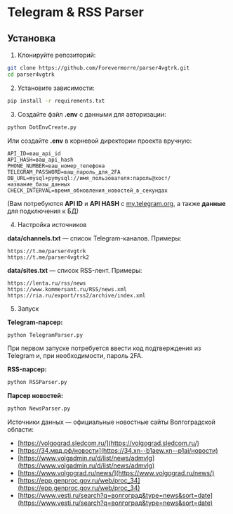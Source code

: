 # Telegram & RSS Parser
## Установка

1. Клонируйте репозиторий:

```bash
git clone https://github.com/Forevermorre/parser4vgtrk.git
cd parser4vgtrk
```

2. Установите зависимости:
```bash
pip install -r requirements.txt
```

3. Создайте файл **.env** с данными для авторизации:
```bash
python DotEnvCreate.py
```
Или создайте **.env** в корневой директории проекта вручную:
```
API_ID=ваш_api_id
API_HASH=ваш_api_hash
PHONE_NUMBER=ваш_номер_телефона
TELEGRAM_PASSWORD=ваш_пароль_для_2FA
DB_URL=mysql+pymysql://имя_пользователя:пароль@хост/название_базы_данных
CHECK_INTERVAL=время_обновления_новостей_в_секундах
```
(Вам потребуются **API ID** и **API HASH** с [my.telegram.org](https://my.telegram.org/), а также **данные** для подключения к БД)

4. Настройка источников

**data/channels.txt** — список Telegram-каналов. Примеры:
```
https://t.me/parser4vgtrk
https://t.me/parser4vgtrk2
```
**data/sites.txt** — список RSS-лент. Примеры:
```
https://lenta.ru/rss/news
https://www.kommersant.ru/RSS/news.xml
https://ria.ru/export/rss2/archive/index.xml
```

5. Запуск

**Telegram-парсер:**
```bash
python TelegramParser.py
```
При первом запуске потребуется ввести код подтверждения из Telegram и, при необходимости, пароль 2FA.

**RSS-парсер:**
```bash
python RSSParser.py
```

**Парсер новостей:**
```bash
python NewsParser.py
```
Источники данных — официальные новостные сайты Волгоградской области:
- [https://volgograd.sledcom.ru/](https://volgograd.sledcom.ru/)
- [https://34.мвд.рф/новости](https://34.xn--b1aew.xn--p1ai/новости)
- [https://www.volgadmin.ru/d/list/news/admvlg](https://www.volgadmin.ru/d/list/news/admvlg)
- [https://www.volgograd.ru/news/](https://www.volgograd.ru/news/)
- [https://epp.genproc.gov.ru/web/proc_34](https://epp.genproc.gov.ru/web/proc_34)
- [https://www.vesti.ru/search?q=волгоград&type=news&sort=date](https://www.vesti.ru/search?q=волгоград&type=news&sort=date)